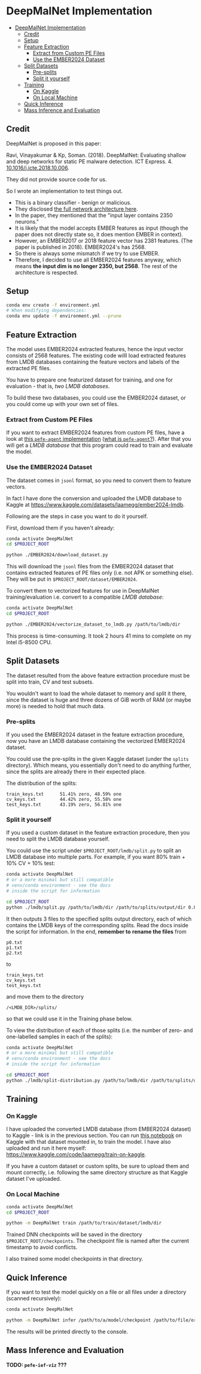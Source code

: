 # DeepMalNet Implementation

- [DeepMalNet Implementation](#deepmalnet-implementation)
  - [Credit](#credit)
  - [Setup](#setup)
  - [Feature Extraction](#feature-extraction)
    - [Extract from Custom PE Files](#extract-from-custom-pe-files)
    - [Use the EMBER2024 Dataset](#use-the-ember2024-dataset)
  - [Split Datasets](#split-datasets)
    - [Pre-splits](#pre-splits)
    - [Split it yourself](#split-it-yourself)
  - [Training](#training)
    - [On Kaggle](#on-kaggle)
    - [On Local Machine](#on-local-machine)
  - [Quick Inference](#quick-inference)
  - [Mass Inference and Evaluation](#mass-inference-and-evaluation)

## Credit

DeepMalNet is proposed in this paper:

Ravi, Vinayakumar & Kp, Soman. (2018). DeepMalNet: Evaluating shallow and deep networks for static PE malware detection. ICT Express. 4. [10.1016/j.icte.2018.10.006](https://doi.org/10.1016/j.icte.2018.10.006).

They did not provide source code for us.

So I wrote an implementation to test things out.

- This is a binary classifier - benign or malicious.
- They disclosed [the full network architecture here](https://github.com/vinayakumarr/dnn-ember/blob/master/DNN-info.pdf).
- In the paper, they mentioned that the "input layer
    contains 2350 neurons."
- It is likely that the model accepts EMBER features as
    input (though the paper does not directly state so,
    it does mention EMBER in context).
- However, an EMBER2017 or 2018 feature vector has 2381
    features. (The paper is published in 2018). EMBER2024's
    has 2568.
- So there is always some mismatch if we try to use EMBER.
- Therefore, I decided to use all EMBER2024 features anyway,
    which means **the input dim is no longer 2350, but 2568**.
    The rest of the architecture is respected.

## Setup

```sh
conda env create -f environment.yml
# When modifying dependencies:
conda env update -f environment.yml --prune
```

## Feature Extraction

The model uses EMBER2024 extracted features,
hence the input vector consists of
2568 features. The existing code willl
load extracted features from LMDB
databases containing the feature
vectors and labels of the extracted
PE files.

You have to prepare one featurized dataset
for training, and one for evaluation - that
is, *two LMDB databases*.

To build these two databases, you could use
the EMBER2024 dataset, or you could come
up with your own set of files.

### Extract from Custom PE Files

If you want to extract EMBER2024 features
from custom PE files, have a look at
[this `pefe-agent` implementation](https://github.com/laam-egg/EMBER2024?tab=readme-ov-file#mass-feature-extraction)
([what is `pefe-agent`?](https://github.com/pefe-system/pefe-loader)).
After that you will get a *LMDB database*
that this program could read to train
and evaluate the model.

### Use the EMBER2024 Dataset

The dataset comes in `jsonl` format,
so you need to convert them to feature
vectors.

In fact I have done the conversion
and uploaded the LMDB database to
Kaggle at <https://www.kaggle.com/datasets/laamegg/ember2024-lmdb>.

Following are the steps in case you
want to do it yourself.

First, download them if you haven't already:

```sh
conda activate DeepMalNet
cd $PROJECT_ROOT

python ./EMBER2024/download_dataset.py
```

This will download the `jsonl` files from
the EMBER2024 dataset that contains extracted
features of PE files only (i.e. not APK or
something else). They will be put in
`$PROJECT_ROOT/dataset/EMBER2024`.

To convert them to vectorized features
for use in DeepMalNet training/evaluation
i.e. convert to a compatible *LMDB database*:

```sh
conda activate DeepMalNet
cd $PROJECT_ROOT

python ./EMBER2024/vectorize_dataset_to_lmdb.py /path/to/lmdb/dir
```

This process is time-consuming.
It took 2 hours 41 mins to complete
on my Intel i5-8500 CPU.

## Split Datasets

The dataset resulted from the
above feature extraction procedure
must be split into train, CV and
test subsets.

You wouldn't want to load the
whole dataset to memory and split
it there, since the dataset is
huge and three dozens of GiB
worth of RAM (or maybe more)
is needed to hold that much
data.

### Pre-splits

If you used the EMBER2024 dataset
in the feature extraction procedure,
now you have an LMDB database containing
the vectorized EMBER2024 dataset.

You could use the pre-splits
in the given Kaggle dataset
(under the `splits` directory).
Which means, you essentially don't
need to do anything further, since
the splits are already there in
their expected place.

The distribution of the splits:

    train_keys.txt      51.41% zero, 48.59% one
    cv_keys.txt         44.42% zero, 55.58% one
    test_keys.txt       43.19% zero, 56.81% one

### Split it yourself

If you used a custom dataset
in the feature extraction procedure,
then you need to split the LMDB
database yourself.

You could use the script under
`$PROJECT_ROOT/lmdb/split.py`
to split an LMDB database into
multiple parts. For example,
if you want 80% train + 10% CV + 10% test:

```sh
conda activate DeepMalNet
# or a more minimal but still compatible
# venv/conda environment - see the docs
# inside the script for information

cd $PROJECT_ROOT
python ./lmdb/split.py /path/to/lmdb/dir /path/to/splits/output/dir 0.8 0.1 0.1
```

It then outputs 3 files to the specified
splits output directory, each of which
contains the LMDB keys of the corresponding
splits. Read the docs inside the script
for information. In the end, **remember to**
**rename the files** from

    p0.txt
    p1.txt
    p2.txt

to

    train_keys.txt
    cv_keys.txt
    test_keys.txt

and move them to the directory

    /<LMDB_DIR>/splits/

so that we could use it in the Training
phase below.

To view the distribution of each of
those splits (i.e. the number of
zero- and one-labelled samples in
each of the splits):

```sh
conda activate DeepMalNet
# or a more minimal but still compatible
# venv/conda environment - see the docs
# inside the script for information

cd $PROJECT_ROOT
python ./lmdb/split-distribution.py /path/to/lmdb/dir /path/to/splits/output/dir
```

## Training

### On Kaggle

I have uploaded the converted LMDB
database (from EMBER2024 dataset) to Kaggle - link
is in the previous section. You can run
[this notebook](./kaggle/train-on-kaggle.ipynb)
on Kaggle with that dataset mounted in,
to train the model. I have also uploaded
and run it here myself: <https://www.kaggle.com/code/laamegg/train-on-kaggle>.

If you have a custom dataset or custom
splits, be sure to upload them and mount
correctly, i.e. following the same directory
structure as that Kaggle dataset I've uploaded.

### On Local Machine

```sh
conda activate DeepMalNet
cd $PROJECT_ROOT

python -m DeepMalNet train /path/to/train/dataset/lmdb/dir
```

Trained DNN checkpoints will be saved in
the directory `$PROJECT_ROOT/checkpoints`.
The checkpoint file is named after the
current timestamp to avoid conflicts.

I also trained some model checkpoints
in that directory.

## Quick Inference

If you want to test the model quickly
on a file or all files under a
directory (scanned recursively):

```sh
conda activate DeepMalNet

python -m DeepMalNet infer /path/to/a/model/checkpoint /path/to/file/or/dir
```

The results will be printed directly
to the console.

## Mass Inference and Evaluation

**TODO: `pefe-ief-viz` ???**
